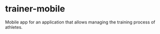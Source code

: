 # trainer-mobile
Mobile app for an application that allows managing the training process of athletes.
